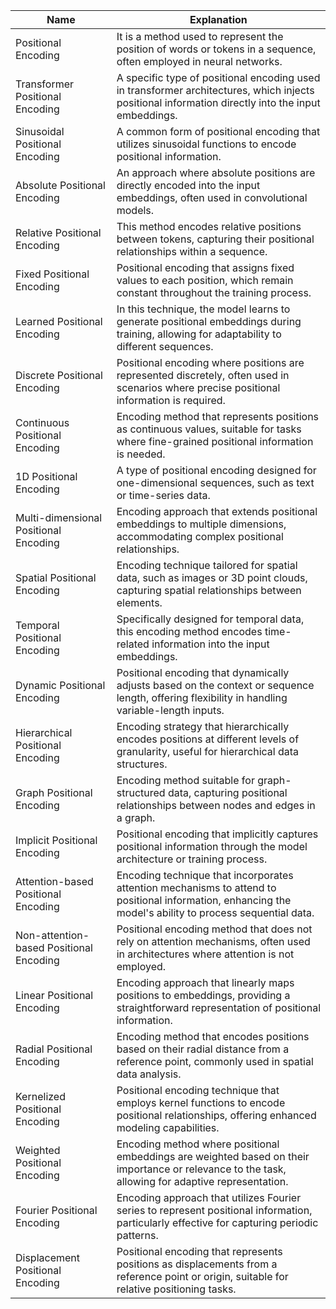 | Name                        | Explanation                                                                                                        |
|-----------------------------|--------------------------------------------------------------------------------------------------------------------|
| Positional Encoding         | It is a method used to represent the position of words or tokens in a sequence, often employed in neural networks. |
| Transformer Positional Encoding | A specific type of positional encoding used in transformer architectures, which injects positional information directly into the input embeddings. |
| Sinusoidal Positional Encoding | A common form of positional encoding that utilizes sinusoidal functions to encode positional information.          |
| Absolute Positional Encoding | An approach where absolute positions are directly encoded into the input embeddings, often used in convolutional models. |
| Relative Positional Encoding | This method encodes relative positions between tokens, capturing their positional relationships within a sequence. |
| Fixed Positional Encoding | Positional encoding that assigns fixed values to each position, which remain constant throughout the training process. |
| Learned Positional Encoding | In this technique, the model learns to generate positional embeddings during training, allowing for adaptability to different sequences. |
| Discrete Positional Encoding | Positional encoding where positions are represented discretely, often used in scenarios where precise positional information is required. |
| Continuous Positional Encoding | Encoding method that represents positions as continuous values, suitable for tasks where fine-grained positional information is needed. |
| 1D Positional Encoding | A type of positional encoding designed for one-dimensional sequences, such as text or time-series data. |
| Multi-dimensional Positional Encoding | Encoding approach that extends positional embeddings to multiple dimensions, accommodating complex positional relationships. |
| Spatial Positional Encoding | Encoding technique tailored for spatial data, such as images or 3D point clouds, capturing spatial relationships between elements. |
| Temporal Positional Encoding | Specifically designed for temporal data, this encoding method encodes time-related information into the input embeddings. |
| Dynamic Positional Encoding | Positional encoding that dynamically adjusts based on the context or sequence length, offering flexibility in handling variable-length inputs. |
| Hierarchical Positional Encoding | Encoding strategy that hierarchically encodes positions at different levels of granularity, useful for hierarchical data structures. |
| Graph Positional Encoding | Encoding method suitable for graph-structured data, capturing positional relationships between nodes and edges in a graph. |
| Implicit Positional Encoding | Positional encoding that implicitly captures positional information through the model architecture or training process. |
| Attention-based Positional Encoding | Encoding technique that incorporates attention mechanisms to attend to positional information, enhancing the model's ability to process sequential data. |
| Non-attention-based Positional Encoding | Positional encoding method that does not rely on attention mechanisms, often used in architectures where attention is not employed. |
| Linear Positional Encoding | Encoding approach that linearly maps positions to embeddings, providing a straightforward representation of positional information. |
| Radial Positional Encoding | Encoding method that encodes positions based on their radial distance from a reference point, commonly used in spatial data analysis. |
| Kernelized Positional Encoding | Positional encoding technique that employs kernel functions to encode positional relationships, offering enhanced modeling capabilities. |
| Weighted Positional Encoding | Encoding method where positional embeddings are weighted based on their importance or relevance to the task, allowing for adaptive representation. |
| Fourier Positional Encoding | Encoding approach that utilizes Fourier series to represent positional information, particularly effective for capturing periodic patterns. |
| Displacement Positional Encoding | Positional encoding that represents positions as displacements from a reference point or origin, suitable for relative positioning tasks. |

